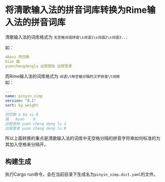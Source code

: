 # 将清歌输入法的拼音词库转换为Rime输入法的拼音词库

清歌输入法的词库格式为 `无空格词语拼音\s词语1\s词语2\s词语3...`

如：
```yaml
abasi 阿巴斯
bian 扁
yuanchengdenglu 远程登陆 远程登录
```

而Rime输入法的词库格式为 `词语\t用空格分隔的汉字拼音\t词频`  
如：
```yaml
---
name: pinyin_simp
version: "0.1"
sort: by_weight
...
阿巴斯	a ba si	0
扁	bian	0 
远程登陆 yuan cheng deng lu	1
远程登录 yuan cheng deng lu	0
```

所以上面转换的重点是清歌输入法的词库中无空格分隔的拼音字符串如何标准的为其加入空格来分隔开。

## 构建生成

执行Cargo run命令，会在当前目录下生成名为`pinyin_simp.dict.yaml`的文件。
